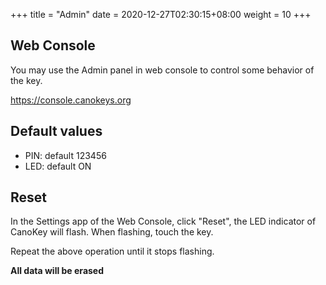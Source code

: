 +++
title = "Admin"
date =  2020-12-27T02:30:15+08:00
weight = 10
+++

## Web Console

You may use the Admin panel in web console to control some behavior of the key.

<https://console.canokeys.org>

## Default values

* PIN: default 123456
* LED: default ON

## Reset

In the Settings app of the Web Console, click "Reset", the LED indicator of CanoKey will flash. When flashing, touch the key.

Repeat the above operation until it stops flashing.

**All data will be erased**
